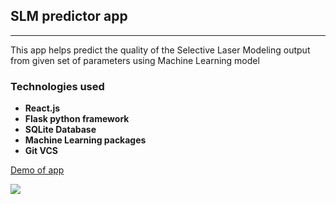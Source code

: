 ## SLM predictor app ##
<hr/>
<p>This app helps predict the quality of the Selective Laser Modeling output from given set of parameters using Machine Learning model </p>

### Technologies used ###
- **React.js**
- **Flask python framework**
- **SQLite Database**
- **Machine Learning packages**
- **Git VCS**

<a href="https://slm-predictor.netlify.app/" target="_blank">Demo of app</a>

<img src="https://github.com/akbc1221/assets/blob/main/readme_img.png" />

